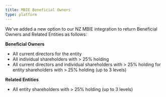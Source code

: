 ```yaml
---
title: MBIE Beneficial Owners
type: platform
---
```


We've added a new option to our NZ MBIE integration to return Beneficial Owners and Related Entities as follows:

**Beneficial Owners**

* All current directors for the entity
* All individual shareholders with > 25% holding
* All current directors and individual shareholders with > 25% holding for entity shareholders with > 25% holding (up to 3 levels)

**Related Entities**

* All entity shareholders with > 25% holding (up to 3 levels)

